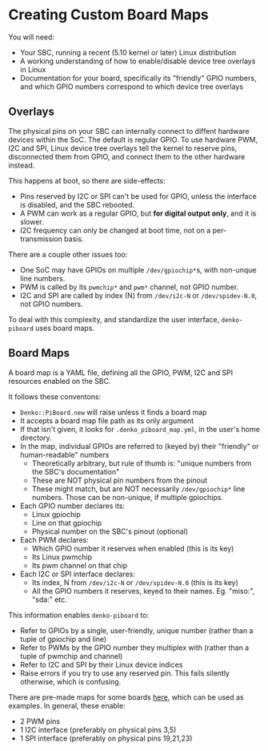 # Creating Custom Board Maps

You will need:
- Your SBC, running a recent (5.10 kernel or later) Linux distribution
- A working understanding of how to enable/disable device tree overlays in Linux
- Documentation for your board, specifically its "friendly" GPIO numbers, and which GPIO numbers correspond to which device tree overlays

## Overlays

The physical pins on your SBC can internally connect to diffent hardware devices within the SoC. The default is regular GPIO. To use hardware PWM, I2C and SPI, Linux device tree overlays tell the kernel to reserve pins, disconnected them from GPIO, and connect them to the other hardware instead.

This happens at boot, so there are side-effects:
- Pins reserved by I2C or SPI can't be used for GPIO, unless the interface is disabled, and the SBC rebooted.
- A PWM can work as a regular GPIO, but **for digital output only**, and it is slower.
- I2C frequency can only be changed at boot time, not on a per-transmission basis.

There are a couple other issues too:
- One SoC may have GPIOs on multiple `/dev/gpiochip*`s, with non-unque line numbers.
- PWM is called by its `pwmchip*` and `pwm*` channel, not GPIO number.
- I2C and SPI are called by index (N) from `/dev/i2c-N` or `/dev/spidev-N.0`, not GPIO numbers.

To deal with this complexity, and standardize the user interface, `denko-piboard` uses board maps.

## Board Maps

A board map is a YAML file, defining all the GPIO, PWM, I2C and SPI resources enabled on the SBC.

It follows these conventons:
- `Denko::PiBoard.new` will raise unless it finds a board map
- It accepts a board map file path as its only argument
- If that isn't given, it looks for `.denko_piboard_map.yml`, in the user's home directory.
- In the map, individual GPIOs are referred to (keyed by) their "friendly" or human-readable" numbers
  - Theoretically arbitrary, but rule of thumb is: "unique numbers from the SBC's documentation"
  - These are NOT physical pin numbers from the pinout
  - These might match, but are NOT necessarily `/dev/gpiochip*` line numbers. Those can be non-unique, if multiple gpiochips.
- Each GPIO number declares its:
  - Linux gpiochip
  - Line on that gpiochip
  - Physical number on the SBC's pinout (optional)
- Each PWM declares:
  - Which GPIO number it reserves when enabled (this is its key)
  - Its Linux pwmchip
  - Its pwm channel on that chip
- Each I2C or SPI interface declares:
  - Its index, N from `/dev/i2c-N` or `/dev/spidev-N.0` (this is its key)
  - All the GPIO numbers it reserves, keyed to their names. Eg. "miso:", "sda:" etc.

This information enables `denko-piboard` to:
- Refer to GPIOs by a single, user-friendly, unique number (rather than a tuple of gpiochip and line)
- Refer to PWMs by the GPIO number they multiplex with (rather than a tuple of pwmchip and channel)
- Refer to I2C and SPI by their Linux device indices
- Raise errors if you try to use any reserved pin. This fails silently otherwise, which is confusing.

There are pre-made maps for some boards [here](examples/board_maps), which can be used as examples. In general, these enable:
- 2 PWM pins
- 1 I2C interface (preferably on physical pins 3,5)
- 1 SPI interface (preferably on physical pins 19,21,23)
